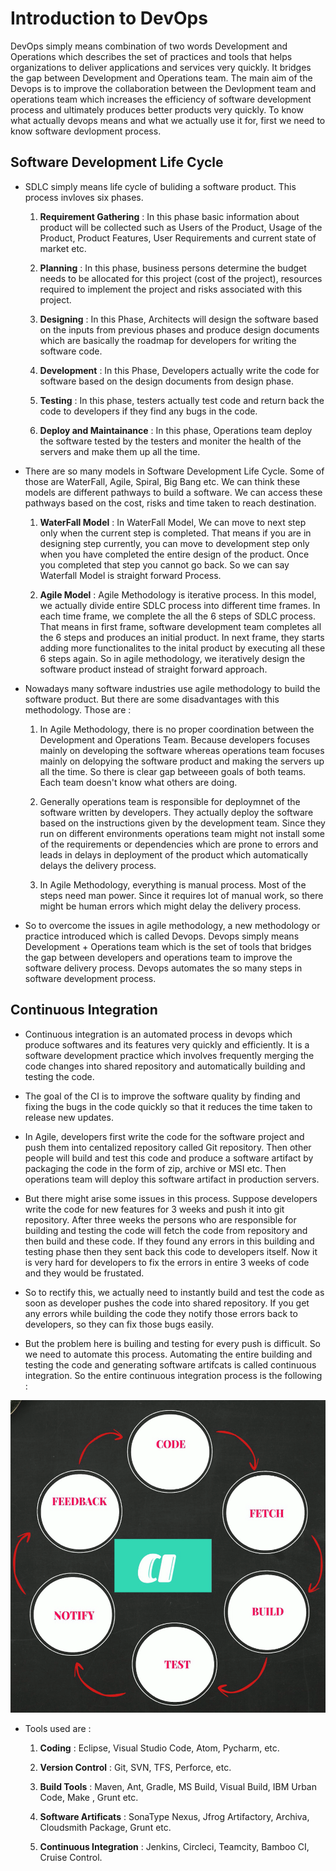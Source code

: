 # Introduction to DevOps

DevOps simply means combination of two words Development and Operations which describes the set of practices and tools that helps organizations to deliver applications and services very quickly. It bridges the gap between Development and Operations team. The main aim of the Devops is to improve the collaboration between the Devlopment team and operations team which increases the efficiency of software development process and ultimately produces better products very quickly. To know what actually devops means and what we actually use it for, first we need to know software devlopment process.

## Software Development Life Cycle

- SDLC simply means life cycle of buliding a software product. This process invloves six phases.

  1. **Requirement Gathering** : In this phase basic information about product will be collected such as Users of the Product, Usage of the Product, Product Features, User Requirements and current state of market etc.

  2. **Planning** : In this phase, business persons determine the budget needs to be allocated for this project (cost of the project), resources required to implement the project and risks associated with this project.

  3. **Designing** : In this Phase, Architects will design the software based on the inputs from previous phases and produce design documents which are basically the roadmap for developers for writing the software code.

  4. **Development** : In this Phase, Developers actually write the code for software based on the design documents from design phase.

  5. **Testing** : In this phase, testers actually test code and return back the code to developers if they find any bugs in the code. 

  6. **Deploy and Maintainance** : In this phase, Operations team deploy the software tested by the testers and moniter the health of the servers and make them up all the time.

- There are so many models in Software Development Life Cycle. Some of those are WaterFall, Agile, Spiral, Big Bang etc. We can think these models are different pathways to build a software. We can access these pathways based on the cost, risks and time taken to reach destination.

  1. **WaterFall Model** : In WaterFall Model, We can move to next step only when the current step is completed. That means if you are in designing step currently, you can move to development step only when you have completed the entire design of the product. Once you completed that step you cannot go back. So we can say Waterfall Model is straight forward Process.


  2. **Agile Model** : Agile Methodology is iterative process. In this model, we actually divide entire SDLC process into different time frames. In each time frame, we complete the all the 6 steps of SDLC process. That means in first frame, software development team completes all the 6 steps and produces an initial product. In next frame, they starts adding more functionalites to the inital product by executing all these 6 steps again. So in agile methodology, we iteratively design the software product instead of straight forward approach.

- Nowadays many software industries use agile methodology to build the software product. But there are some disadvantages with this methodology. Those are :

  1. In Agile Methodology, there is no proper coordination between the Development and Operations Team. Because developers focuses mainly on developing the software whereas operations team focuses mainly on delopying the software product and making the servers up all the time. So there is clear gap betweeen goals of both teams. Each team doesn't know what others are doing.

  2. Generally operations team is responsible for deploymnet of the software written by developers. They actually deploy the software based on the instructions given by the development team. Since they run on different environments operations team might not install some of the requirements or dependencies which are prone to errors and leads in delays in deployment of the product which automatically delays the delivery process. 

  3. In Agile Methodology, everything is manual process. Most of the steps need man power. Since it requires lot of manual work, so there might be human errors which might delay the delivery process.

- So to overcome the issues in agile methodology, a new methodology or practice introduced which is called Devops. Devops simply means Development + Operations team which is the set of tools that bridges the gap between developers and operations team to improve the software delivery process. Devops automates the so many steps in software development process.

## Continuous Integration

- Continuous integration is an automated process in devops which produce softwares and its features very quickly and efficiently. It is a software development practice which involves frequently merging the code changes into shared repository and automatically building and testing the code.

- The goal of the CI is to improve the software quality by finding and fixing the bugs in the code quickly so that it reduces the time taken to release new updates.

- In Agile, developers first write the code for the software project and push them into centalized repository called Git repository. Then other people will build and test this code and produce a software artifact by packaging the code in the form of zip, archive or MSI etc. Then operations team will deploy this software artifact in production servers. 

- But there might arise some issues in this process. Suppose developers write the code for new features for 3 weeks and push it into git repository. After three weeks the persons who are responsible for building and testing the code will fetch the code from repository and then build and these code. If they found any errors in this building and testing phase then they sent back this code to developers itself. Now it is very hard for developers to fix the errors in entire 3 weeks of code and they would be frustated.

- So to rectify this, we actually need to instantly build and test the code as soon as developer pushes the code into shared repository. If you get any errors while building the code they notify those errors back to developers, so they can fix those bugs easily.

- But the problem here is builing and testing for every push is difficult. So we need to automate this process. Automating the entire building and testing the code and generating software artifcats is called continuous integration. So the entire continuous integration process is the following :

<img src = "./_static/Continuous_Integration.PNG" alt = "Continuous Integration Process" width = 1000 height = 500>

- Tools used are :

  1. **Coding** : Eclipse, Visual Studio Code, Atom, Pycharm, etc.

  2. **Version Control** : Git, SVN, TFS, Perforce, etc.

  3. **Build Tools** : Maven, Ant, Gradle, MS Build, Visual Build, IBM Urban Code, Make , Grunt etc.

  4. **Software Artificats** : SonaType Nexus, Jfrog Artifactory, Archiva, Cloudsmith Package, Grunt etc.

  5. **Continuous Integration** : Jenkins, Circleci, Teamcity, Bamboo CI, Cruise Control.

